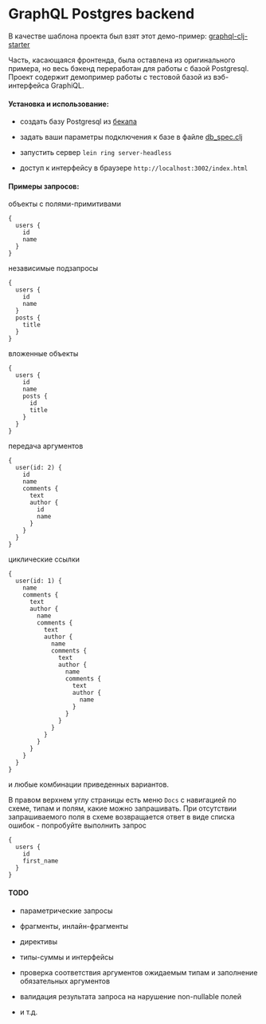 # GraphQL Postgres backend

В качестве шаблона проекта был взят этот демо-пример: [graphql-clj-starter](https://github.com/tendant/graphql-clj-starter)

Часть, касающаяся фронтенда, была оставлена из оригинального примера, но весь бэкенд переработан для работы с базой Postgresql. Проект содержит демопример работы с тестовой базой из вэб-интерфейса GraphiQL.

#### Установка и использование:

- создать базу Postgresql из [бекапа](https://github.com/Ivana-/GraphQL-Postgres-backend-test-2/blob/master/db_backup/)

- задать ваши параметры подключения к базе в файле [db_spec.clj](https://github.com/Ivana-/GraphQL-Postgres-backend-test-2/blob/master/src/graphql_postgres_clj/db_spec.clj)

- запустить сервер `lein ring server-headless`

- доступ к интерфейсу в браузере `http://localhost:3002/index.html`

#### Примеры запросов:

объекты с полями-примитивами

```
{
  users {
    id
    name
  }
}
```

независимые подзапросы

```
{
  users {
    id
    name
  }
  posts {
    title
  }
}
```

вложенные объекты

```
{
  users {
    id
    name
    posts {
      id
      title
    }
  }
}
```

передача аргументов

```
{
  user(id: 2) {
    id
    name
    comments {
      text
      author {
        id
        name
      }
    }
  }
}
```

циклические ссылки

```
{
  user(id: 1) {
    name
    comments {
      text
      author {
        name
        comments {
          text
          author {
            name
            comments {
              text
              author {
                name
                comments {
                  text
                  author {
                    name
                  }
                }
              }
            }
          }
        }
      }
    }
  }
}
```

и любые комбинации приведенных вариантов.

В правом верхнем углу страницы есть меню `Docs` с навигацией по схеме, типам и полям, какие можно запрашивать. При отсутствии запрашиваемого поля в схеме возвращается ответ в виде списка ошибок - попробуйте выполнить запрос

```
{
  users {
    id
    first_name
  }
}
```

#### TODO

- параметрические запросы

- фрагменты, инлайн-фрагменты

- директивы

- типы-суммы и интерфейсы

- проверка соответствия аргументов ожидаемым типам и заполнение обязательных аргументов

- валидация результата запроса на нарушение non-nullable полей

- и т.д.
